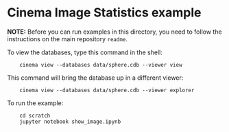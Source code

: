 # Cinema Image Statistics example

**NOTE:** Before you can run examples in this directory, you need to follow the instructions on the main repository `readme`.

To view the databases, type this command in the shell:

```
    cinema view --databases data/sphere.cdb --viewer view
```

This command will bring the database up in a different viewer:

```
    cinema view --databases data/sphere.cdb --viewer explorer
```

To run the example:

```
    cd scratch
    jupyter notebook show_image.ipynb
```
